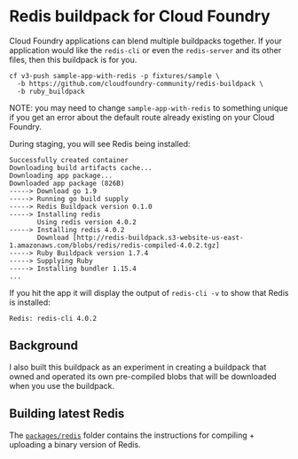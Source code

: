 # Redis buildpack for Cloud Foundry

Cloud Foundry applications can blend multiple buildpacks together. If your application would like the `redis-cli` or even the `redis-server` and its other files, then this buildpack is for you.

```
cf v3-push sample-app-with-redis -p fixtures/sample \
  -b https://github.com/cloudfoundry-community/redis-buildpack \
  -b ruby_buildpack
```

NOTE: you may need to change `sample-app-with-redis` to something unique if you get an error about the default route already existing on your Cloud Foundry.

During staging, you will see Redis being installed:

```
Successfully created container
Downloading build artifacts cache...
Downloading app package...
Downloaded app package (826B)
-----> Download go 1.9
-----> Running go build supply
-----> Redis Buildpack version 0.1.0
-----> Installing redis
       Using redis version 4.0.2
-----> Installing redis 4.0.2
       Download [http://redis-buildpack.s3-website-us-east-1.amazonaws.com/blobs/redis/redis-compiled-4.0.2.tgz]
-----> Ruby Buildpack version 1.7.4
-----> Supplying Ruby
-----> Installing bundler 1.15.4
...
```

If you hit the app it will display the output of `redis-cli -v` to show that Redis is installed:

```
Redis: redis-cli 4.0.2
```

## Background

I also built this buildpack as an experiment in creating a buildpack that owned and operated its own pre-compiled blobs that will be downloaded when you use the buildpack.

## Building latest Redis

The [`packages/redis`](https://github.com/cloudfoundry-community/redis-buildpack/tree/master/packages/redis) folder contains the instructions for compiling + uploading a binary version of Redis.
